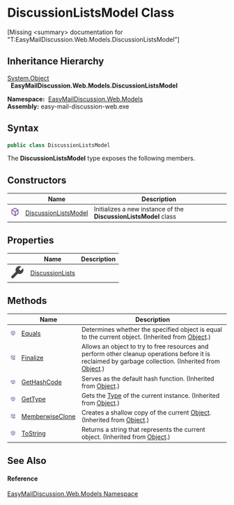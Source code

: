DiscussionListsModel Class
==========================

[Missing &lt;summary> documentation for "T:EasyMailDiscussion.Web.Models.DiscussionListsModel"]



Inheritance Hierarchy
---------------------
[System.Object][1]  
  **EasyMailDiscussion.Web.Models.DiscussionListsModel**  

  **Namespace:**  [EasyMailDiscussion.Web.Models][2]  
  **Assembly:** easy-mail-discussion-web.exe

Syntax
------

```csharp
public class DiscussionListsModel
```

The **DiscussionListsModel** type exposes the following members.


Constructors
------------

|                  | Name                      | Description                                                      |
| ---------------- | ------------------------- | ---------------------------------------------------------------- |
| ![Public method] | [DiscussionListsModel][3] | Initializes a new instance of the **DiscussionListsModel** class |


Properties
----------

|                    | Name                 | Description |
| ------------------ | -------------------- | ----------- |
| ![Public property] | [DiscussionLists][4] |             |


Methods
-------

|                     | Name                  | Description                                                                                                                                                |
| ------------------- | --------------------- | ---------------------------------------------------------------------------------------------------------------------------------------------------------- |
| ![Public method]    | [Equals][5]           | Determines whether the specified object is equal to the current object. (Inherited from [Object][1].)                                                      |
| ![Protected method] | [Finalize][6]         | Allows an object to try to free resources and perform other cleanup operations before it is reclaimed by garbage collection. (Inherited from [Object][1].) |
| ![Public method]    | [GetHashCode][7]      | Serves as the default hash function. (Inherited from [Object][1].)                                                                                         |
| ![Public method]    | [GetType][8]          | Gets the [Type][9] of the current instance. (Inherited from [Object][1].)                                                                                  |
| ![Protected method] | [MemberwiseClone][10] | Creates a shallow copy of the current [Object][1]. (Inherited from [Object][1].)                                                                           |
| ![Public method]    | [ToString][11]        | Returns a string that represents the current object. (Inherited from [Object][1].)                                                                         |


See Also
--------

#### Reference
[EasyMailDiscussion.Web.Models Namespace][2]  

[1]: https://docs.microsoft.com/dotnet/api/system.object
[2]: ../README.md
[3]: _ctor.md
[4]: DiscussionLists.md
[5]: https://docs.microsoft.com/dotnet/api/system.object.equals#system-object-equals(system-object)
[6]: https://docs.microsoft.com/dotnet/api/system.object.finalize#system-object-finalize
[7]: https://docs.microsoft.com/dotnet/api/system.object.gethashcode#system-object-gethashcode
[8]: https://docs.microsoft.com/dotnet/api/system.object.gettype#system-object-gettype
[9]: https://docs.microsoft.com/dotnet/api/system.type
[10]: https://docs.microsoft.com/dotnet/api/system.object.memberwiseclone#system-object-memberwiseclone
[11]: https://docs.microsoft.com/dotnet/api/system.object.tostring#System_Object_ToString
[Public method]: ../../icons/pubmethod.svg "Public method"
[Public property]: ../../icons/pubproperty.svg "Public property"
[Protected method]: ../../icons/protmethod.svg "Protected method"